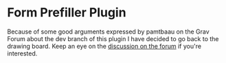 # Form Prefiller Plugin

Because of some good arguments expressed by pamtbaau on the Grav Forum about the dev branch of this plugin I have decided to go back to the drawing board. Keep an eye on the [discussion on the forum](https://discourse.getgrav.org/t/workaround-for-using-validate-required-on-form-file-fields/23532/1) if you're interested.